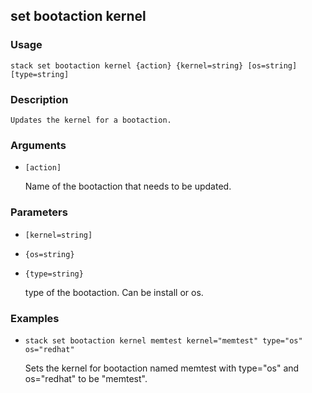 ## set bootaction kernel

### Usage

`stack set bootaction kernel {action} {kernel=string} [os=string] [type=string]`

### Description


	Updates the kernel for a bootaction.

	

### Arguments

* `[action]`

   Name of the bootaction that needs to be updated.


### Parameters
* `[kernel=string]`
* `{os=string}`
* `{type=string}`

   type of the bootaction. Can be install or os.

### Examples

* `stack set bootaction kernel memtest kernel="memtest" type="os" os="redhat"`

   Sets the kernel for bootaction named memtest with type="os" and os="redhat"
	to be "memtest".



